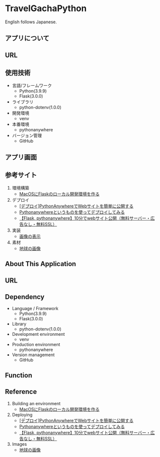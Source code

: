# TravelGachaPython
English follows Japanese.
## アプリについて

## URL

## 使用技術
- 言語/フレームワーク
  - Python(3.9.9)
  - Flask(3.0.0)
- ライブラリ
  - python-dotenv(1.0.0)
- 開発環境
  - venv
- 本番環境
  - pythonanywhere
- バージョン管理
  - GitHub

## アプリ画面

## 参考サイト
1. 環境構築
    - [MacOSにFlaskのローカル開発環境を作る](https://qiita.com/outsider-kithy/items/9b706a2092538474e5e6)
2. デプロイ
    - [[デプロイ]PythonAnywhereでWebサイトを簡単に公開する](https://chaldene.net/pythonanywhere-deploy)
    - [Pythonanywhereというものを使ってデプロイしてみる](https://qiita.com/sayyyyyy/items/3d5742f5a4c26a90ad0d)
    - [【Flask, pythonanywhere】10分でwebサイト公開（無料サーバー・広告なし・無料SSL）](https://qiita.com/probabilityhill/items/678f77dc96ccad47c401)
3. 実装
    - [画像の表示](https://qiita.com/dem_kk/items/96117a7275c3267d0fbe)
4. 素材
    - [地球の画像](https://usagif.com/ja/kaiten-suru-chikyu-no-gif/)

## About This Application

## URL

## Dependency
- Language / Framework
  - Python(3.9.9)
  - Flask(3.0.0)
- Library
  - python-dotenv(1.0.0)
- Development environment
  - venv
- Production environment
  - pythonanywhere
- Version management
  - GitHub

## Function

## Reference
1. Building an environment
    - [MacOSにFlaskのローカル開発環境を作る](https://qiita.com/outsider-kithy/items/9b706a2092538474e5e6)
2. Deploying
    - [[デプロイ]PythonAnywhereでWebサイトを簡単に公開する](https://chaldene.net/pythonanywhere-deploy)
    - [Pythonanywhereというものを使ってデプロイしてみる](https://qiita.com/sayyyyyy/items/3d5742f5a4c26a90ad0d)
    - [【Flask, pythonanywhere】10分でwebサイト公開（無料サーバー・広告なし・無料SSL）](https://qiita.com/probabilityhill/items/678f77dc96ccad47c401)
3. Images
    - [地球の画像](https://usagif.com/ja/kaiten-suru-chikyu-no-gif/)
